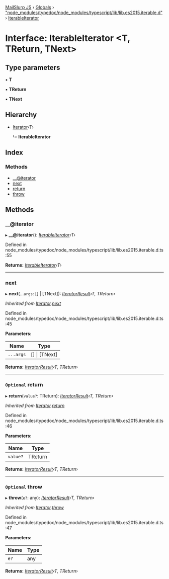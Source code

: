 [MailSlurp JS](../README.md) › [Globals](../globals.md) › ["node_modules/typedoc/node_modules/typescript/lib/lib.es2015.iterable.d"](../modules/_node_modules_typedoc_node_modules_typescript_lib_lib_es2015_iterable_d_.md) › [IterableIterator](_node_modules_typedoc_node_modules_typescript_lib_lib_es2015_iterable_d_.iterableiterator.md)

# Interface: IterableIterator <**T, TReturn, TNext**>

## Type parameters

▪ **T**

▪ **TReturn**

▪ **TNext**

## Hierarchy

* [Iterator](_node_modules_typedoc_node_modules_typescript_lib_lib_es2015_iterable_d_.iterator.md)‹T›

  ↳ **IterableIterator**

## Index

### Methods

* [__@iterator](_node_modules_typedoc_node_modules_typescript_lib_lib_es2015_iterable_d_.iterableiterator.md#__@iterator)
* [next](_node_modules_typedoc_node_modules_typescript_lib_lib_es2015_iterable_d_.iterableiterator.md#next)
* [return](_node_modules_typedoc_node_modules_typescript_lib_lib_es2015_iterable_d_.iterableiterator.md#optional-return)
* [throw](_node_modules_typedoc_node_modules_typescript_lib_lib_es2015_iterable_d_.iterableiterator.md#optional-throw)

## Methods

###  __@iterator

▸ **__@iterator**(): *[IterableIterator](_node_modules_typedoc_node_modules_typescript_lib_lib_es2015_iterable_d_.iterableiterator.md)‹T›*

Defined in node_modules/typedoc/node_modules/typescript/lib/lib.es2015.iterable.d.ts:55

**Returns:** *[IterableIterator](_node_modules_typedoc_node_modules_typescript_lib_lib_es2015_iterable_d_.iterableiterator.md)‹T›*

___

###  next

▸ **next**(...`args`: [] | [TNext]): *[IteratorResult](../modules/_node_modules_typedoc_node_modules_typescript_lib_lib_es2015_iterable_d_.md#iteratorresult)‹T, TReturn›*

*Inherited from [Iterator](_node_modules_typedoc_node_modules_typescript_lib_lib_es2015_iterable_d_.iterator.md).[next](_node_modules_typedoc_node_modules_typescript_lib_lib_es2015_iterable_d_.iterator.md#next)*

Defined in node_modules/typedoc/node_modules/typescript/lib/lib.es2015.iterable.d.ts:45

**Parameters:**

Name | Type |
------ | ------ |
`...args` | [] &#124; [TNext] |

**Returns:** *[IteratorResult](../modules/_node_modules_typedoc_node_modules_typescript_lib_lib_es2015_iterable_d_.md#iteratorresult)‹T, TReturn›*

___

### `Optional` return

▸ **return**(`value?`: TReturn): *[IteratorResult](../modules/_node_modules_typedoc_node_modules_typescript_lib_lib_es2015_iterable_d_.md#iteratorresult)‹T, TReturn›*

*Inherited from [Iterator](_node_modules_typedoc_node_modules_typescript_lib_lib_es2015_iterable_d_.iterator.md).[return](_node_modules_typedoc_node_modules_typescript_lib_lib_es2015_iterable_d_.iterator.md#optional-return)*

Defined in node_modules/typedoc/node_modules/typescript/lib/lib.es2015.iterable.d.ts:46

**Parameters:**

Name | Type |
------ | ------ |
`value?` | TReturn |

**Returns:** *[IteratorResult](../modules/_node_modules_typedoc_node_modules_typescript_lib_lib_es2015_iterable_d_.md#iteratorresult)‹T, TReturn›*

___

### `Optional` throw

▸ **throw**(`e?`: any): *[IteratorResult](../modules/_node_modules_typedoc_node_modules_typescript_lib_lib_es2015_iterable_d_.md#iteratorresult)‹T, TReturn›*

*Inherited from [Iterator](_node_modules_typedoc_node_modules_typescript_lib_lib_es2015_iterable_d_.iterator.md).[throw](_node_modules_typedoc_node_modules_typescript_lib_lib_es2015_iterable_d_.iterator.md#optional-throw)*

Defined in node_modules/typedoc/node_modules/typescript/lib/lib.es2015.iterable.d.ts:47

**Parameters:**

Name | Type |
------ | ------ |
`e?` | any |

**Returns:** *[IteratorResult](../modules/_node_modules_typedoc_node_modules_typescript_lib_lib_es2015_iterable_d_.md#iteratorresult)‹T, TReturn›*
